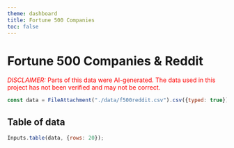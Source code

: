 ```yaml
---
theme: dashboard
title: Fortune 500 Companies
toc: false
---
```

      
# Fortune 500 Companies & Reddit
<span style="color: red;"><span style="text-transform: uppercase; font-style:italic">Disclaimer:</span> Parts of this data were AI-generated. The data used in this project has not been verified and may not be correct.</span>

```js
const data = FileAttachment("./data/f500reddit.csv").csv({typed: true});
```

## Table of data

```js
Inputs.table(data, {rows: 20});
```

